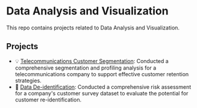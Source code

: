 # Data Analysis and Visualization  
This repo contains projects related to Data Analysis and Visualization.  
## Projects  
* 💡 [Telecommunications Customer Segmentation](): Conducted a comprehensive segmentation and profiling analysis for a telecommunications company to support effective customer retention strategies.  
* 🔎 [Data De-identification](https://github.com/adelinecasali4/Data-Analysis/tree/0b4aefecc34a033798817920ab2f627fff5fa4cc/Data%20De-identification): Conducted a comprehensive risk assessment for a company's customer survey dataset to evaluate the potential for customer re-identification.   
